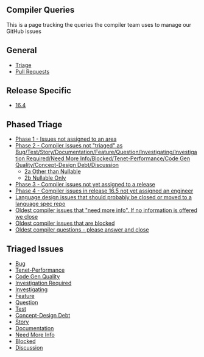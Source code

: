 Compiler Queries
-------------

This is a page tracking the queries the compiler team uses to manage our GitHub issues

## General

- [Triage](https://github.com/dotnet/roslyn/issues?utf8=✓&q=is%3Aopen+-label%3AArea-IDE+-label%3Aarea-performance+-label%3Aarea-interactive+-label%3A"Area-SDK+and+Samples"+-label%3AArea-external+-label%3Aarea-infrastructure+-label%3A"Area-Language+Design"+-label%3Aarea-Analyzers+is%3Aissue+-label%3Abug+-label%3Atest+-label%3Astory+-label%3Adocumentation+-label%3A"feature+request"++-label%3Adocumentation+-label%3Aquestion+-milestone%3Abacklog+-label%3Ainvestigating+-label%3A"area-project+system"++-label%3A"Investigation+Required"++-label%3Adiscussion+-label%3A"Need+More+Info"+-label%3Adisccussion+-label%3A"Concept-Design+Debt")
- [Pull Requests](https://github.com/dotnet/roslyn/pulls?utf8=%E2%9C%93&q=is%3Aopen+is%3Apr+-label%3A%22PR+For+Personal+Review+Only%22+label%3Aarea-compilers++)

## Release Specific
- [16.4](https://github.com/dotnet/roslyn/issues?utf8=✓&q=is%3Aopen+is%3Aissue+milestone%3A16.4+label%3AArea-Compilers+-label%3Adocumentation)

## Phased Triage
- [Phase 1 - Issues not assigned to an area](https://github.com/dotnet/roslyn/issues?utf8=%E2%9C%93&q=is%3Aopen%20is%3Aissue%20-label%3A%22Area-Dynamic%20Analysis%22%20-label%3A%22Area-Project%20System%22%20%20-label%3AArea-Performance%20-label%3AArea-Analyzers%20-label%3AArea-Compilers%20-label%3AArea-Debugging%20-label%3A%22Area-Design%20Notes%22%20-label%3AArea-External%20-label%3AArea-IDE%20-label%3AArea-Infrastructure%20-label%3AArea-Interactive%20-label%3A%22Area-Language%20Design%22%20-label%3A%22Area-SDK%20and%20Samples%22%20-label%3A%22Sprint%20Summary%22%20)
- [Phase 2 - Compiler Issues not "triaged"
  as Bug/Test/Story/Documentation/Feature/Question/Investigating/Investigation Required/Need More Info/Blocked/Tenet-Performance/Code Gen Quality/Concept-Design Debt/Discussion](https://github.com/dotnet/roslyn/issues?utf8=✓&q=is%3Aopen+is%3Aissue+label%3AArea-Compilers+-label%3ABug+-label%3ATest+-label%3AStory+-label%3ADocumentation+-label%3A"Feature+Request"+-label%3AQuestion+-label%3A"Investigation+Required"+-label%3A"Need+More+Info"+-label%3ABlocked+-label%3AInvestigating+-label%3ATenet-Performance+-label%3A"Code+Gen+Quality"+-label%3A"Concept-Design+Debt"+-label%3ADiscussion+)
   - [2a Other than Nullable](https://github.com/dotnet/roslyn/issues?utf8=✓&q=is%3Aopen+is%3Aissue+label%3AArea-Compilers+-label%3ABug+-label%3ATest+-label%3AStory+-label%3ADocumentation+-label%3A"Feature+Request"+-label%3AQuestion+-label%3A"Investigation+Required"+-label%3A"Need+More+Info"+-label%3ABlocked+-label%3AInvestigating+-label%3ATenet-Performance+-label%3A"Code+Gen+Quality"+-label%3A"Concept-Design+Debt"+-label%3ADiscussion++-label%3A%22New+Language+Feature+-+Nullable+Reference+Types%22)
   - [2b Nullable Only](https://github.com/dotnet/roslyn/issues?utf8=✓&q=is%3Aopen+is%3Aissue+label%3AArea-Compilers+-label%3ABug+-label%3ATest+-label%3AStory+-label%3ADocumentation+-label%3A"Feature+Request"+-label%3AQuestion+-label%3A"Investigation+Required"+-label%3A"Need+More+Info"+-label%3ABlocked+-label%3AInvestigating+-label%3ATenet-Performance+-label%3A"Code+Gen+Quality"+-label%3A"Concept-Design+Debt"+-label%3ADiscussion+label%3A%22New+Language+Feature+-+Nullable+Reference+Types%22)
- [Phase 3 - Compiler issues not yet assigned to a release](https://github.com/dotnet/roslyn/issues?q=is%3Aopen+is%3Aissue+label%3AArea-Compilers+no%3Amilestone)
- [Phase 4 - Compiler issues in release 16.5 not yet assigned an engineer](https://github.com/dotnet/roslyn/issues?q=is%3Aopen+is%3Aissue+label%3AArea-Compilers+milestone%3A16.5+no%3Aassignee)
- [Language design issues that should probably be closed or moved to a language spec repo](https://github.com/dotnet/roslyn/issues?utf8=%E2%9C%93&q=is%3Aopen+is%3Aissue+label%3A%22Area-Language+Design%22+-label%3AArea-Compilers)
- [Oldest compiler issues that "need more info".  If no information is offered we close](https://github.com/dotnet/roslyn/issues?q=is%3Aopen+is%3Aissue+label%3AArea-Compilers+label%3A%22Need+More+Info%22+sort%3Acreated-asc)
- [Oldest compiler issues that are blocked](https://github.com/dotnet/roslyn/issues?q=is%3Aopen+is%3Aissue+label%3AArea-Compilers+sort%3Acreated-asc+label%3ABlocked)
- [Oldest compiler questions - please answer and close](https://github.com/dotnet/roslyn/issues?q=is%3Aopen+is%3Aissue+label%3AArea-Compilers+sort%3Acreated-asc+label%3AQuestion)

## Triaged Issues
- [Bug](https://github.com/dotnet/roslyn/issues?q=is%3Aopen+is%3Aissue+label%3AArea-Compilers+label%3ABug)
- [Tenet-Performance](https://github.com/dotnet/roslyn/issues?q=is%3Aopen+is%3Aissue+label%3AArea-Compilers+label%3ATenet-Performance)
- [Code Gen Quality](https://github.com/dotnet/roslyn/issues?q=is%3Aopen+is%3Aissue+label%3AArea-Compilers+label%3A%22Code+Gen+Quality%22)
- [Investigation Required](https://github.com/dotnet/roslyn/issues?q=is%3Aopen+is%3Aissue+label%3AArea-Compilers+label%3A%22Investigation+Required%22)
- [Investigating](https://github.com/dotnet/roslyn/issues?q=is%3Aopen+is%3Aissue+label%3AArea-Compilers+label%3AInvestigating)
- [Feature](https://github.com/dotnet/roslyn/issues?q=is%3Aopen+is%3Aissue+label%3AArea-Compilers+label%3A%22Feature+Request%22)
- [Question](https://github.com/dotnet/roslyn/issues?q=is%3Aopen+is%3Aissue+label%3AArea-Compilers+label%3AQuestion)
- [Test](https://github.com/dotnet/roslyn/issues?q=is%3Aopen+is%3Aissue+label%3AArea-Compilers+label%3ATest)
- [Concept-Design Debt](https://github.com/dotnet/roslyn/issues?q=is%3Aopen+is%3Aissue+label%3AArea-Compilers+label%3A%22Concept-Design+Debt%22)
- [Story](https://github.com/dotnet/roslyn/issues?q=is%3Aopen+is%3Aissue+label%3AArea-Compilers+label%3AStory)
- [Documentation](https://github.com/dotnet/roslyn/issues?q=is%3Aopen+is%3Aissue+label%3AArea-Compilers+label%3ADocumentation)
- [Need More Info](https://github.com/dotnet/roslyn/issues?q=is%3Aopen+is%3Aissue+label%3AArea-Compilers+label%3A%22Need+More+Info%22)
- [Blocked](https://github.com/dotnet/roslyn/issues?q=is%3Aopen+is%3Aissue+label%3AArea-Compilers+label%3ABlocked)
- [Discussion](https://github.com/dotnet/roslyn/issues?q=is%3Aopen+is%3Aissue+label%3AArea-Compilers+label%3ADiscussion)

